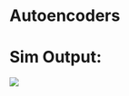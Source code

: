 # Autoencoders

# Sim Output:

![](https://github.com/Tys0nus/Autoencoders/main/blob/output/output.png)
